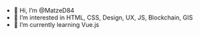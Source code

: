- 👋 Hi, I’m @MatzeD84
- 👀 I’m interested in HTML, CSS, Design, UX, JS, Blockchain, GIS
- 🌱 I’m currently learning Vue.js
